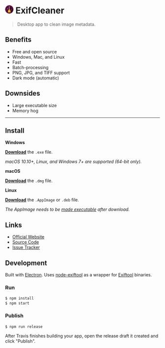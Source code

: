 # <img src="static/icon.png" height=27 alt="ExifCleaner Logo"> ExifCleaner

>Desktop app to clean image metadata.

## Benefits

* Free and open source
* Windows, Mac, and Linux
* Fast
* Batch-processing
* PNG, JPG, and TIFF support
* Dark mode (automatic)

## Downsides

* Large executable size
* Memory hog

---

## Install

**Windows**

[**Download**](https://github.com/szTheory/exifcleaner/releases/latest) the `.exe` file.

*macOS 10.10+, Linux, and Windows 7+ are supported (64-bit only).*

**macOS**

[**Download**](https://github.com/szTheory/exifcleaner/releases/latest) the `.dmg` file.

**Linux**

[**Download**](https://github.com/szTheory/exifcleaner/releases/latest) the `.AppImage` or `.deb` file.

*The AppImage needs to be [made executable](http://discourse.appimage.org/t/how-to-make-an-appimage-executable/80) after download.*


## Links

* [Official Website](https://exifcleaner.com)
* [Source Code](https://github.com/szTheory/exifcleaner/issues)
* [Issue Tracker](https://github.com/szTheory/exifcleaner/issues)

## Development

Built with [Electron](https://electronjs.org). Uses [node-exiftool](https://www.npmjs.com/package/node-exiftool) as a wrapper for [Exiftool](https://exiftool.org/) binaries.

### Run

```
$ npm install
$ npm start
```

### Publish

```
$ npm run release
```

After Travis finishes building your app, open the release draft it created and click "Publish".
